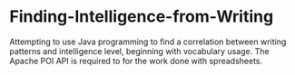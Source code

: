 # Finding-Intelligence-from-Writing
Attempting to use Java programming to find a correlation between writing patterns and intelligence level, beginning with vocabulary usage. The Apache POI API is required to 
for the work done with spreadsheets. 